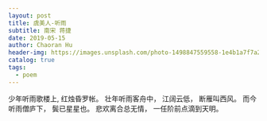 ```yaml
---
layout: post
title: 虞美人-听雨
subtitle: 南宋 蒋捷
date: 2019-05-15
author: Chaoran Hu
header-img: https://images.unsplash.com/photo-1498847559558-1e4b1a7f7a2f?ixlib=rb-1.2.1&ixid=eyJhcHBfaWQiOjEyMDd9&auto=format&fit=crop&w=1500&q=80
catalog: true
tags:
  - poem
---
```


少年听雨歌楼上,
红烛昏罗帐。
壮年听雨客舟中，
江阔云低，
断雁叫西风。
而今听雨僧庐下，
鬓已星星也。
悲欢离合总无情，
一任阶前点滴到天明。
